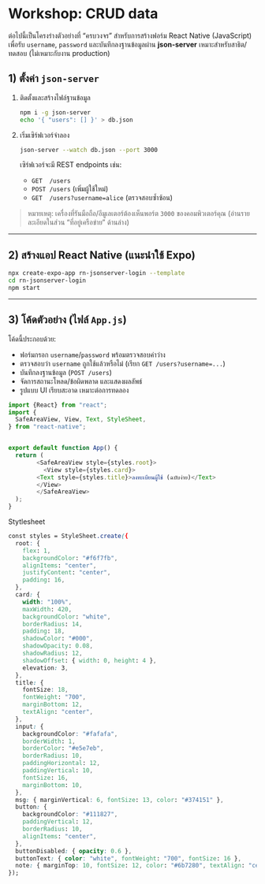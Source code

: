 # Workshop: CRUD data

ต่อไปนี้เป็นโครงร่างตัวอย่างที่ “ครบวงจร” สำหรับการสร้างฟอร์ม React Native (JavaScript) เพื่อรับ `username`, `password` และบันทึกลงฐานข้อมูลผ่าน **json-server** เหมาะสำหรับสาธิต/ทดสอบ (ไม่เหมาะกับงาน production)


## 1) ตั้งค่า `json-server`

1. ติดตั้งและสร้างไฟล์ฐานข้อมูล

   ```bash
   npm i -g json-server
   echo '{ "users": [] }' > db.json
   ```
2. เริ่มเซิร์ฟเวอร์จำลอง

   ```bash
   json-server --watch db.json --port 3000
   ```

   เซิร์ฟเวอร์จะมี REST endpoints เช่น:

   * `GET  /users`
   * `POST /users`  (เพิ่มผู้ใช้ใหม่)
   * `GET  /users?username=alice` (ตรวจสอบซ้ำซ้อน)

> หมายเหตุ: เครื่องที่รันมือถือ/อีมูเลเตอร์ต้องเห็นพอร์ต `3000` ของคอมพิวเตอร์คุณ (อ่านรายละเอียดในส่วน “ที่อยู่เครือข่าย” ด้านล่าง)

---

## 2) สร้างแอป React Native (แนะนำใช้ Expo)

```bash
npx create-expo-app rn-jsonserver-login --template
cd rn-jsonserver-login
npm start
```

---

## 3) โค้ดตัวอย่าง (ไฟล์ `App.js`)

โค้ดนี้ประกอบด้วย:

* ฟอร์มกรอก `username`/`password` พร้อมตรวจสอบค่าว่าง
* ตรวจสอบว่า `username` ถูกใช้แล้วหรือไม่ (เรียก `GET /users?username=...`)
* บันทึกลงฐานข้อมูล (`POST /users`)
* จัดการสถานะโหลด/ข้อผิดพลาด และแสดงผลลัพธ์
* รูปแบบ UI เรียบสะอาด เหมาะต่อการทดลอง


```JavaScript
import {React} from "react";
import {
  SafeAreaView, View, Text, StyleSheet,
} from "react-native";


export default function App() {
  return (
        <SafeAreaView style={styles.root}>
          <View style={styles.card}>
        <Text style={styles.title}>ลงทะเบียนผู้ใช้ (ฉบับง่าย)</Text>
        </View>
        </SafeAreaView>    
  );
}

```

Stytlesheet

```CSS
const styles = StyleSheet.create({
  root: {
    flex: 1,
    backgroundColor: "#f6f7fb",
    alignItems: "center",
    justifyContent: "center",
    padding: 16,
  },
  card: {
    width: "100%",
    maxWidth: 420,
    backgroundColor: "white",
    borderRadius: 14,
    padding: 18,
    shadowColor: "#000",
    shadowOpacity: 0.08,
    shadowRadius: 12,
    shadowOffset: { width: 0, height: 4 },
    elevation: 3,
  },
  title: {
    fontSize: 18,
    fontWeight: "700",
    marginBottom: 12,
    textAlign: "center",
  },
  input: {
    backgroundColor: "#fafafa",
    borderWidth: 1,
    borderColor: "#e5e7eb",
    borderRadius: 10,
    paddingHorizontal: 12,
    paddingVertical: 10,
    fontSize: 16,
    marginBottom: 10,
  },
  msg: { marginVertical: 6, fontSize: 13, color: "#374151" },
  button: {
    backgroundColor: "#111827",
    paddingVertical: 12,
    borderRadius: 10,
    alignItems: "center",
  },
  buttonDisabled: { opacity: 0.6 },
  buttonText: { color: "white", fontWeight: "700", fontSize: 16 },
  note: { marginTop: 10, fontSize: 12, color: "#6b7280", textAlign: "center" },
});

```